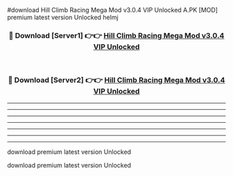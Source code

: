 #download Hill Climb Racing Mega Mod v3.0.4 VIP Unlocked A.PK [MOD] premium latest version Unlocked helmj 



<div align="center">
<h3>🔴 Download [Server1] 👉👉 <a href="https://download1apk.web.app/">Hill Climb Racing Mega Mod v3.0.4 VIP Unlocked</a></h3><br>

<h3>🔴 Download [Server2] 👉👉 <a href="https://download1apk.web.app/">Hill Climb Racing Mega Mod v3.0.4 VIP Unlocked</a></h3>
</div>





----------------------------------------------------------

----------------------------------------------------------

----------------------------------------------------------

----------------------------------------------------------

----------------------------------------------------------

----------------------------------------------------------

----------------------------------------------------------

download premium latest version Unlocked

download premium latest version Unlocked
